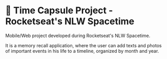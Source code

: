 # 🚀 Time Capsule Project - Rocketseat's NLW Spacetime

Mobile/Web project developed during Rocketseat's NLW Spacetime.

It is a memory recall application, where the user can add texts and photos of important events in his life to a timeline, organized by month and year.